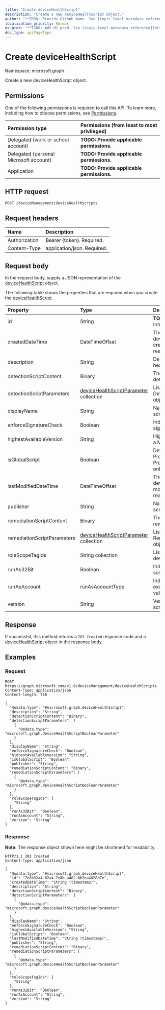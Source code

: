 ```yaml
---
title: "Create deviceHealthScript"
description: "Create a new deviceHealthScript object."
author: "**TODO: Provide Github Name. See [topic-level metadata reference](https://msgo.azurewebsites.net/add/document/guidelines/metadata.html#topic-level-metadata)**"
localization_priority: Normal
ms.prod: "**TODO: Add MS prod. See [topic-level metadata reference](https://msgo.azurewebsites.net/add/document/guidelines/metadata.html#topic-level-metadata)**"
doc_type: apiPageType
---
```


# Create deviceHealthScript
Namespace: microsoft.graph



Create a new deviceHealthScript object.

## Permissions
One of the following permissions is required to call this API. To learn more, including how to choose permissions, see [Permissions](/graph/permissions-reference).

|Permission type|Permissions (from least to most privileged)|
|:---|:---|
|Delegated (work or school account)|**TODO: Provide applicable permissions.**|
|Delegated (personal Microsoft account)|**TODO: Provide applicable permissions.**|
|Application|**TODO: Provide applicable permissions.**|

## HTTP request

<!-- {
  "blockType": "ignored"
}
-->
``` http
POST /deviceManagement/deviceHealthScripts
```

## Request headers
|Name|Description|
|:---|:---|
|Authorization|Bearer {token}. Required.|
|Content-Type|application/json. Required.|

## Request body
In the request body, supply a JSON representation of the [deviceHealthScript](../resources/devicehealthscript.md) object.

The following table shows the properties that are required when you create the [deviceHealthScript](../resources/devicehealthscript.md).

|Property|Type|Description|
|:---|:---|:---|
|id|String|**TODO: Add Description** Inherited from [entity](../resources/entity.md)|
|createdDateTime|DateTimeOffset|The timestamp of when the device health script was created. This property is read-only.|
|description|String|Description of the device health script|
|detectionScriptContent|Binary|The entire content of the detection powershell script|
|detectionScriptParameters|[deviceHealthScriptParameter](../resources/devicehealthscriptparameter.md) collection|List of ComplexType DetectionScriptParameters objects.|
|displayName|String|Name of the device health script|
|enforceSignatureCheck|Boolean|Indicate whether the script signature needs be checked|
|highestAvailableVersion|String|Highest available version for a Microsoft Proprietary script|
|isGlobalScript|Boolean|Determines if this is Microsoft Proprietary Script. Proprietary scripts are read-only|
|lastModifiedDateTime|DateTimeOffset|The timestamp of when the device health script was modified. This property is read-only.|
|publisher|String|Name of the device health script publisher|
|remediationScriptContent|Binary|The entire content of the remediation powershell script|
|remediationScriptParameters|[deviceHealthScriptParameter](../resources/devicehealthscriptparameter.md) collection|List of ComplexType RemediationScriptParameters objects.|
|roleScopeTagIds|String collection|List of Scope Tag IDs for the device health script|
|runAs32Bit|Boolean|Indicate whether PowerShell script(s) should run as 32-bit|
|runAsAccount|runAsAccountType|Indicates the type of execution context. Possible values are: `system`, `user`.|
|version|String|Version of the device health script|



## Response

If successful, this method returns a `201 Created` response code and a [deviceHealthScript](../resources/devicehealthscript.md) object in the response body.

## Examples

### Request
<!-- {
  "blockType": "request",
  "name": "create_devicehealthscript_from_"
}
-->
``` http
POST https://graph.microsoft.com/v1.0/deviceManagement/deviceHealthScripts
Content-Type: application/json
Content-length: 718

{
  "@odata.type": "#microsoft.graph.deviceHealthScript",
  "description": "String",
  "detectionScriptContent": "Binary",
  "detectionScriptParameters": [
    {
      "@odata.type": "microsoft.graph.deviceHealthScriptBooleanParameter"
    }
  ],
  "displayName": "String",
  "enforceSignatureCheck": "Boolean",
  "highestAvailableVersion": "String",
  "isGlobalScript": "Boolean",
  "publisher": "String",
  "remediationScriptContent": "Binary",
  "remediationScriptParameters": [
    {
      "@odata.type": "microsoft.graph.deviceHealthScriptBooleanParameter"
    }
  ],
  "roleScopeTagIds": [
    "String"
  ],
  "runAs32Bit": "Boolean",
  "runAsAccount": "String",
  "version": "String"
}
```


### Response
**Note:** The response object shown here might be shortened for readability.
<!-- {
  "blockType": "response",
  "truncated": true,
  "@odata.type": "microsoft.graph.deviceHealthScript"
}
-->
``` http
HTTP/1.1 201 Created
Content-Type: application/json

{
  "@odata.type": "#microsoft.graph.deviceHealthScript",
  "id": "7e8b82a4-82a4-7e8b-a482-8b7ea4828b7e",
  "createdDateTime": "String (timestamp)",
  "description": "String",
  "detectionScriptContent": "Binary",
  "detectionScriptParameters": [
    {
      "@odata.type": "microsoft.graph.deviceHealthScriptBooleanParameter"
    }
  ],
  "displayName": "String",
  "enforceSignatureCheck": "Boolean",
  "highestAvailableVersion": "String",
  "isGlobalScript": "Boolean",
  "lastModifiedDateTime": "String (timestamp)",
  "publisher": "String",
  "remediationScriptContent": "Binary",
  "remediationScriptParameters": [
    {
      "@odata.type": "microsoft.graph.deviceHealthScriptBooleanParameter"
    }
  ],
  "roleScopeTagIds": [
    "String"
  ],
  "runAs32Bit": "Boolean",
  "runAsAccount": "String",
  "version": "String"
}
```


